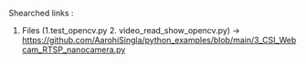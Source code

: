 Shearched links :

1. Files (1.test_opencv.py 2. video_read_show_opencv.py)
  -> https://github.com/AarohiSingla/python_examples/blob/main/3_CSI_Webcam_RTSP_nanocamera.py


  
